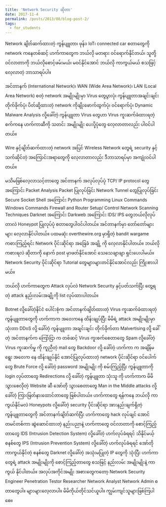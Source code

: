 ```yaml
---
title: 'Network Security ဆိုတာ'
date: 2017-11-4
permalink: /posts/2013/08/blog-post-2/
tags:
  - for_students
---
```


Network ချိတ်ဆက်ထားတဲ့ ကွန်ပျူတာ၊ ဖုန်း၊ IoT၊ connected car စတာတွေကို network ကနေတစ်ဆင့် ဟက်ကာတွေက ဘယ်လို မတရား ၀င်ရောက်နိုင်တယ်၊ သူတို့ ၀င်လာတာကို ဘယ်လိုစောင့်ဖမ်းမယ်၊ မ၀င်နိုင်အောင် ဘယ်လို ကာကွယ်မယ် စသဖြင့် လေ့လာတဲ့ ဘာသာရပ်ပါ။

အင်တာနက် (International Network)၊ WAN (Wide Area Network)၊ LAN (Local Area Network) စတဲ့ network အမျိုးမျိုးမှာ Virus တွေပွားပုံ၊ ကွန်ပျူတာအချင်းချင်း တိုက်ခိုက်ပုံ၊ ပိတ်ဆို့ထားတဲ့ network ကိုချိုးဖောက်ထွက်ပုံ၊ ၀င်ရောက်ပုံ၊ Dynamic Malware Analysis လို့ခေါ်တဲ့ ကွန်ပျူတာ Virus တွေဟာ Virus ကူးဆက်ခံထားရတဲ့ စက်ကနေ ဟက်ကာဆီကို သတင်း အမျိုးမျိုး ပေးပို့ပုံတွေ လေ့လာတာလည်း ပါဝင်ပါတယ်။

Wire နှင့်ချိတ်ဆက်ထားတဲ့ network အပြင် Wireless Network တွေရဲ့ security နှင့် သက်ဆိုင်တဲ့ အကြောင်းအရာတွေကို လေ့လာတာလည်း ဒီဘာသာရပ်မှာ အကျုံးဝင်ပါတယ်။

မသိမဖြစ်လေ့လာသင့်တာတွေ
အင်တာနက် အလုပ်လုပ်ပုံ
TCP/ IP protocol တွေအကြောင်း
Packet Analysis
Packet ပြုလုပ်ခြင်း
Network Tunnel တွေပြုလုပ်ခြင်း
Secure Socket Shell အကြောင်း
Python Programming
Linux Commands
Windows Commands
Firewall and Router Setup/ Control
Network Scanning Techniques
Darknet အကြောင်း
Darkweb အကြောင်း
IDS/ IPS တွေဘယ်လိုလုပ်တာလဲ
Honeypot ပြုလုပ်ပုံ စတာတွေပါဝင်ပါတယ်။
အင်တာနက်မှာ တော်တော်များများ လေ့လာနိုင်ပါတယ်။ ပထမဆုံး overthewire.org မှာရှိတဲ့ bandit wargame ကစားကြည့်ရင်း Network ပိုင်းဆိုင်ရာ အခြေခံ အချို့ ကို လေ့လာနိုင်ပါတယ်။ ဘယ်လို ကစားရလဲ ဆိုတာကို နောက် post မှာဖတ်နိုင်အောင် သေသေချာချာ ရှင်းပေးပါမယ်။ Network Security ပိုင်းဆိုင်ရာ Tutorial တွေများများတင်နိုင်အောင်လည်း ကြိုးစားပါမယ်။

ဘယ်လို ဟက်ကာတွေက Attack လုပ်လဲ
Network Security နှင့်ပတ်သက်ပြီး တွေ့ရတဲ့ attack နည်းလမ်းအချို့ကို list လုပ်ထားပါတယ်။

Botnet လို့ခေါ်တဲ့နိင်ငံ ပေါင်းစုံက အင်တာနက်ချိတ်ထားတဲ့ Virus ကူးဆက်ခံထားရတဲ့ ကွန်ပျူတာတွေကို ဟက်ကာက အဝေးကနေ ထိန်းချုပ်ပြီး မိမိရဲ့ attack အမျိုးမျိုးမှာသုံးတာ
DDoS လို့ ခေါ်တဲ့ ကွန်ပျူတာ အချင်းချင်း တိုက်ခိုက်တာ
Malvertising လို့ ခေါ်တဲ့ အင်တာနက်က ကြော်ငြာ က တစ်ဆင့် Virus ကူးစက်စေတာတွေ
Spam လို့ခေါ်တဲ့ Virus ကူးဆက်မှု ကို ကူညီတဲ့ mail တွေ
Backdoor လို့ ခေါ်တဲ့ ဟက်ကာ က အချိန်မရွေး အဝေးက နေ ထိန်းချုပ်နိုင် အောင်ပြုလုပ်ထားတဲ့ network ပိုင်းဆိုင်ရာ ၀င်ပေါက်တွေ
Brute Force လို့ ခေါ်တဲ့ password အမျိုးမျိုး ကို စမ်းကြည့်ပြီး ကွန်ပျူတာကို login လုပ်တာတွေ
Redirections လို့ ခေါ်တဲ့ ကွန်ပျူတာ သုံးသူ ကို ဟက်ကာက မိမိ သွားစေလိုတဲ့ Website ဆီ အော်တို သွားစေတာတွေ
Man in the Middle attacks လို့ ခေါ်တဲ့ ကြားဖြတ်နားထောင်တာတွေ ဖြစ်ပါတယ်။
ဟက်ကာတွေ ရန်ကနေ ဘယ်လို ကာကွယ်နိုင်မလဲ
Honeypots လို့ခေါ်တဲ့ security ပိုင်းဆိုင်ရာ အားနည်းချက်ရှိတဲ့ ကွန်ပျူတာတွေကို အင်တာနက်ချိတ်ဆက်ပြီး ဟက်ကာတွေ hack လုပ်ချင် အောင် တမင်တစ်ကာ ဆွဲဆောင်ထားတဲ့ နည်းပညာနဲ့ ဟက်ကာတွေ ဝင်လာတာကို စောင့်ကြည့်တာတွေ
IDS (Intrusion Detection System) လို့ခေါ်တဲ့ ဟက်လုပ်ခံရရင် သိနိုင်မယ့် စနစ်တွေ
IPS (Intrusion Prevention System) လို့ခေါ်တဲ့ ဟက်လုပ်ခံရရင် အော်တို ကာကွယ်နိုင်တဲ့ စနစ်တွေ
Darknet လို့ခေါ်တဲ့ အသုံးမပြုတဲ့ IP တွေကို သုံးပြီး ဟက်ကာတွေရဲ့ attack အမျိုးမျိုးကို စောင့်ကြည့်တာတွေ စသဖြင့် နည်းလမ်း အမျိုးမျိုးနဲ့ ကာကွယ် နိုင်ပါတယ်။
အလုပ်အကိုင်အမျိုး အစားတွေကတော့
Network Security Engineer
Penetration Testor
Researcher
Network Analyst
Network Admin စတာတွေပါ။
များများလေ့လာပါ။ မိမိကိုယ်တိုင်သင်ယူပါ။ ကျွမ်းကျင်သူများဖြစ်ကြပါစေ။